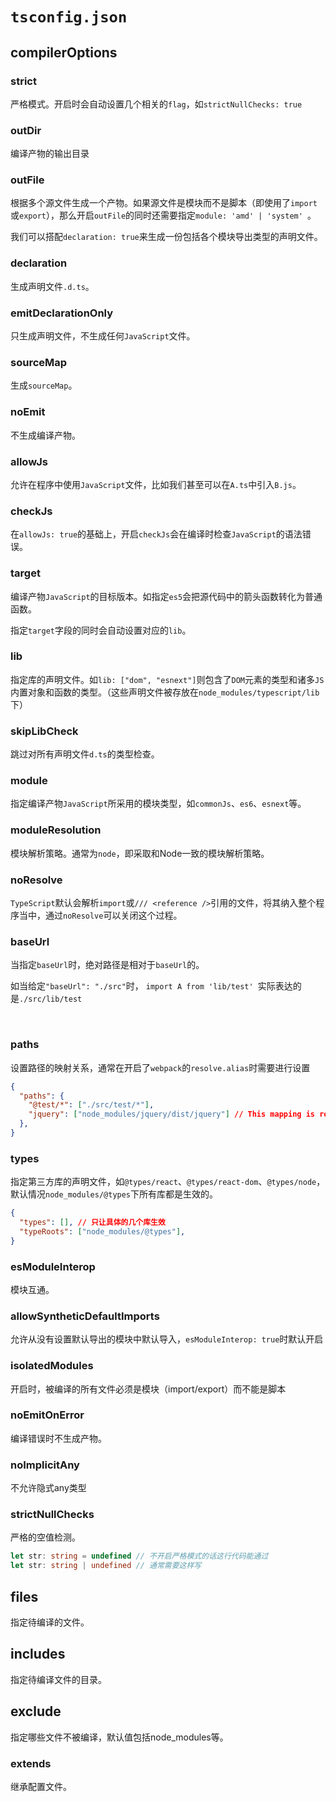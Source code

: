 # `tsconfig.json`

## compilerOptions

### strict

严格模式。开启时会自动设置几个相关的`flag`，如`strictNullChecks: true`

### outDir

编译产物的输出目录



### outFile

根据多个源文件生成一个产物。如果源文件是模块而不是脚本（即使用了`import`或`export`），那么开启`outFile`的同时还需要指定`module: 'amd' | 'system' `。

我们可以搭配`declaration: true`来生成一份包括各个模块导出类型的声明文件。

### declaration

生成声明文件`.d.ts`。



### emitDeclarationOnly

只生成声明文件，不生成任何`JavaScript`文件。



### sourceMap

生成`sourceMap`。



### noEmit

不生成编译产物。



### allowJs

允许在程序中使用`JavaScript`文件，比如我们甚至可以在`A.ts`中引入`B.js`。



### checkJs

在`allowJs: true`的基础上，开启`checkJs`会在编译时检查`JavaScript`的语法错误。



### target

编译产物`JavaScript`的目标版本。如指定`es5`会把源代码中的箭头函数转化为普通函数。

指定`target`字段的同时会自动设置对应的`lib`。



### lib

指定库的声明文件。如`lib: ["dom", "esnext"]`则包含了`DOM`元素的类型和诸多`JS`内置对象和函数的类型。（这些声明文件被存放在`node_modules/typescript/lib`下）



### skipLibCheck

跳过对所有声明文件`d.ts`的类型检查。



### module

指定编译产物`JavaScript`所采用的模块类型，如`commonJs`、`es6`、`esnext`等。





### moduleResolution

模块解析策略。通常为`node`，即采取和Node一致的模块解析策略。



### noResolve

`TypeScript`默认会解析`import`或`/// <reference />`引用的文件，将其纳入整个程序当中，通过`noResolve`可以关闭这个过程。



### baseUrl

当指定`baseUrl`时，绝对路径是相对于`baseUrl`的。


如当给定`"baseUrl": "./src"`时， `import A from 'lib/test' `实际表达的是`./src/lib/test`

​    

### paths

设置路径的映射关系，通常在开启了`webpack`的`resolve.alias`时需要进行设置

``` json
{
  "paths": {  
    "@test/*": ["./src/test/*"],
    "jquery": ["node_modules/jquery/dist/jquery"] // This mapping is relative to "baseUrl"
  },
}
```



### types

指定第三方库的声明文件，如`@types/react`、`@types/react-dom`、`@types/node`，默认情况`node_modules/@types`下所有库都是生效的。

``` json
{
  "types": [], // 只让具体的几个库生效
  "typeRoots": ["node_modules/@types"],
}
```



### esModuleInterop

模块互通。





### allowSyntheticDefaultImports

允许从没有设置默认导出的模块中默认导入，`esModuleInterop: true`时默认开启



### isolatedModules

开启时，被编译的所有文件必须是模块（import/export）而不能是脚本





### noEmitOnError

编译错误时不生成产物。



### noImplicitAny

不允许隐式any类型



### strictNullChecks

严格的空值检测。

``` typescript
let str: string = undefined // 不开启严格模式的话这行代码能通过
let str: string | undefined // 通常需要这样写
```





## files

指定待编译的文件。



## includes

指定待编译文件的目录。



## exclude

指定哪些文件不被编译，默认值包括node_modules等。



### extends

继承配置文件。



